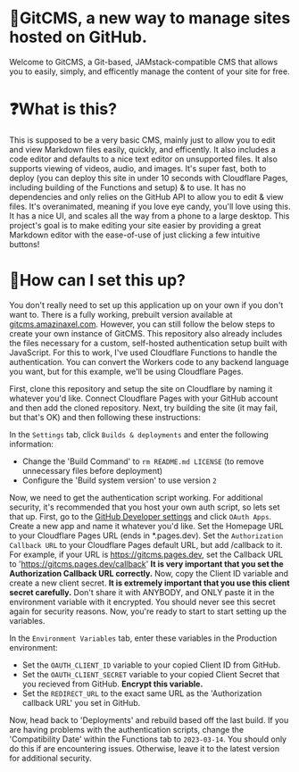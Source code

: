 # 📝GitCMS, a new way to manage sites hosted on GitHub.
Welcome to GitCMS, a Git-based, JAMstack-compatible CMS that allows you to easily, simply, and efficently manage the content of your site for free. 

# ❓What is this?
This is supposed to be a very basic CMS, mainly just to allow you to edit and view Markdown files easily, quickly, and efficently. It also includes a code editor and defaults to a nice text editor on unsupported files. It also supports viewing of videos, audio, and images. It's super fast, both to deploy (you can deploy this site in under 10 seconds with Cloudflare Pages, including building of the Functions and setup) & to use. It has no dependencies and only relies on the GitHub API to allow you to edit & view files. It's overanimated, meaning if you love eye candy, you'll love using this. It has a nice UI, and scales all the way from a phone to a large desktop. This project's goal is to make editing your site easier by providing a great Markdown editor with the ease-of-use of just clicking a few intuitive buttons!

# 🚀How can I set this up?
You don't really need to set up this application up on your own if you don't want to. There is a fully working, prebuilt version available at [gitcms.amazinaxel.com](https://gitcms.amazinaxel.com). However, you can still follow the below steps to create your own instance of GitCMS. This repository also already includes the files necessary for a custom, self-hosted authentication setup built with JavaScript. For this to work, I've used Cloudflare Functions to handle the authentication. You can convert the Workers code to any backend language you want, but for this example, we'll be using Cloudflare Pages. 

First, clone this repository and setup the site on Cloudflare by naming it whatever you'd like. Connect Cloudflare Pages with your GitHub account and then add the cloned repository. Next, try building the site (it may fail, but that's OK) and then following these instructions:

In the `Settings` tab, click `Builds & deployments` and enter the following information:

- Change the 'Build Command' to `rm README.md LICENSE` (to remove unnecessary files before deployment)
- Configure the 'Build system version' to use version `2`

Now, we need to get the authentication script working. For additional security, it's recommended that you host your own auth script, so lets set that up. First, go to the [GitHub Developer settings](https://github.com/settings/developers) and click `OAuth Apps`. Create a new app and name it whatever you'd like. Set the Homepage URL to your Cloudflare Pages URL (ends in *.pages.dev). Set the `Authorization Callback URL` to your Cloudflare Pages default URL, but add /callback to it. For example, if your URL is https://gitcms.pages.dev, set the Callback URL to 'https://gitcms.pages.dev/callback' **It is very important that you set the Authorization Callback URL correctly.** Now, copy the Client ID variable and create a new client secret. **It is extremely important that you use this client secret carefully.** Don't share it with ANYBODY, and ONLY paste it in the environment variable with it encrypted. You should never see this secret again for security reasons. Now, you're ready to start to start setting up the variables.

In the `Environment Variables` tab, enter these variables in the Production environment:

- Set the `OAUTH_CLIENT_ID` variable to your copied Client ID from GitHub. 
- Set the `OAUTH_CLIENT_SECRET` variable to your copied Client Secret that you recieved from GitHub. **Encrypt this variable.**
- Set the `REDIRECT_URL` to the exact same URL as the 'Authorization callback URL' you set in GitHub.

Now, head back to 'Deployments' and rebuild based off the last build. If you are having problems with the authentication scripts, change the 'Compatibility Date' within the Functions tab to `2023-03-14`. You should only do this if are encountering issues. Otherwise, leave it to the latest version for additional security.